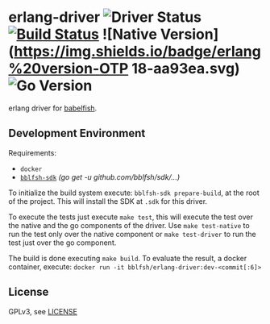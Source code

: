 # erlang-driver  ![Driver Status](https://img.shields.io/badge/status-planning-e08dd1.svg) [![Build Status](https://travis-ci.org/bblfsh/erlang-driver.svg?branch=master)](https://travis-ci.org/bblfsh/erlang-driver) ![Native Version](https://img.shields.io/badge/erlang%20version-OTP 18-aa93ea.svg) ![Go Version](https://img.shields.io/badge/go%20version-1.8-63afbf.svg)

erlang driver for [babelfish](https://github.com/bblfsh/server).


Development Environment
-----------------------

Requirements:
- `docker`
- [`bblfsh-sdk`](https://github.com/bblfsh/sdk) _(go get -u github.com/bblfsh/sdk/...)_

To initialize the build system execute: `bblfsh-sdk prepare-build`, at the root of the project. This will install the SDK at `.sdk` for this driver.

To execute the tests just execute `make test`, this will execute the test over the native and the go components of the driver. Use `make test-native` to run the test only over the native component or `make test-driver` to run the test just over the go component.

The build is done executing `make build`. To evaluate the result, a docker container, execute:
`docker run -it bblfsh/erlang-driver:dev-<commit[:6]>`


License
-------

GPLv3, see [LICENSE](LICENSE)




